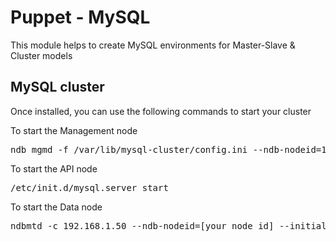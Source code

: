 Puppet - MySQL
==============

This module helps to create MySQL environments for Master-Slave & Cluster models

MySQL cluster
-------------
Once installed, you can use the following commands to start your cluster

To start the Management node
<pre>
ndb_mgmd -f /var/lib/mysql-cluster/config.ini --ndb-nodeid=1</pre>

To start the API node
<pre>
/etc/init.d/mysql.server start</pre>

To start the Data node
<pre>
ndbmtd -c 192.168.1.50 --ndb-nodeid=[your_node_id] --initial-start</pre>

